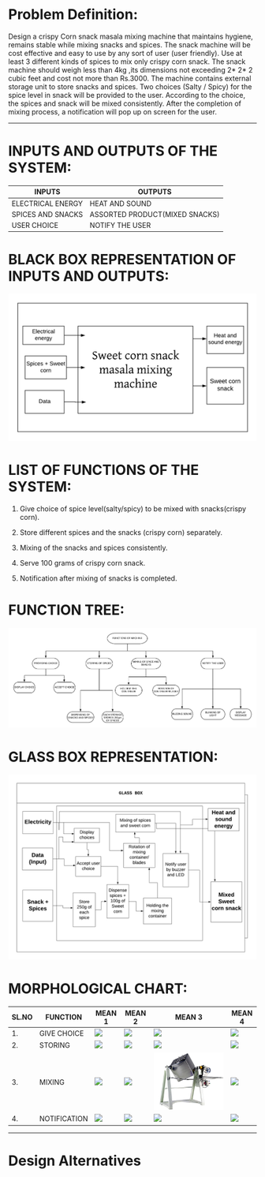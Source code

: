 # Problem Definition:
Design a crispy Corn snack masala mixing machine that maintains hygiene,  remains stable while mixing snacks and spices. The snack machine will be cost effective and easy to use by any sort of user (user friendly). Use at least 3 different kinds of spices to mix only crispy corn snack. The snack machine should weigh less than 4kg ,its dimensions not exceeding 2* 2* 2 cubic feet and cost not more than Rs.3000. The machine contains external storage unit to store snacks and spices. Two choices (Salty / Spicy) for the spice level in snack will be provided to the user. According to the choice, the spices and snack will be mixed consistently. After the completion of mixing process, a notification will pop up on screen for the user.


***

# INPUTS AND OUTPUTS OF THE SYSTEM:



|INPUTS|OUTPUTS|
|--|--|
|ELECTRICAL ENERGY|HEAT AND SOUND|
|SPICES AND SNACKS|ASSORTED PRODUCT(MIXED SNACKS)|
|USER CHOICE|NOTIFY THE USER|



# BLACK BOX REPRESENTATION OF INPUTS AND OUTPUTS:

![](https://github.com/f-division-2019-2020-odd/Repo-03/blob/master/black%20box.png?raw=true)




# LIST OF FUNCTIONS OF THE SYSTEM:

1. Give choice of spice level(salty/spicy) to be mixed with snacks(crispy corn).

2. Store different spices and the snacks (crispy corn) separately.

3. Mixing of the snacks and spices consistently.

4. Serve 100 grams of crispy corn snack.

5. Notification after mixing of snacks is completed.





# FUNCTION TREE:




![](https://github.com/f-division-2019-2020-odd/Repo-03/blob/master/FUNCTION%20CHART%20(1).png?raw=true)








# GLASS BOX REPRESENTATION:
![](https://github.com/f-division-2019-2020-odd/Repo-03/blob/master/GLASS%20BOX.png?raw=true)






# MORPHOLOGICAL CHART:


|SL.NO|FUNCTION|MEAN 1|MEAN 2|MEAN 3|MEAN 4|
|--|--|--|--|--|--|
|1.|GIVE CHOICE|![](https://images-na.ssl-images-amazon.com/images/I/219Hg8lpB5L.jpg)|![](https://shop.siroelettronica.it/277-large_default/tastiera-meccanica-4x4.jpg)|![](https://media.rs-online.com/t_large/F8610270-01.jpg)|![](https://www.wikihow.com/images/thumb/5/5d/Use-Bluetooth-Technology-Step-1-Version-5.jpg/aid1807823-v4-728px-Use-Bluetooth-Technology-Step-1-Version-5.jpg)|
|2.|STORING|![](https://i.pinimg.com/236x/76/58/74/765874e9126c060d2feac954758422d8--woodworking-plans-woodworking-projects.jpg)|![](https://images-na.ssl-images-amazon.com/images/I/61YwpQVRPiL._SX466_.jpg)|![](https://i.ebayimg.com/images/g/UdkAAOSwGkZZcZTY/s-l300.jpg)|![](https://in.all.biz/img/in/catalog/568939.jpeg)|
|3.|MIXING|![](https://www.jfservice.se/pub_images/medium/PSGBAP170PW004QH_1822.jpg)|![](https://images-na.ssl-images-amazon.com/images/I/71B5DPZ%2BcCL._SX466_.jpg)|![](https://github.com/f-division-2019-2020-odd/Repo-03/blob/master/pH_pt_cube.jpg?raw=true) |![](https://heidolph-instruments.com/products/05%20Overhead%20Stirrer/Impeller/image-thumb__1065__teaserType1/Impeller-BR-12-pivoting-blade.png)|
|4.|NOTIFICATION|![](https://smhttp-ssl-80937.nexcesscdn.net/media/catalog/product/cache/b3b166914d87ce343d4dc5ec5117b502/p/i/piezo_trip-4213l_870x630.jpg)|![](https://images-na.ssl-images-amazon.com/images/I/51VXtQcjThL._SX342_.jpg)|![](http://www.alloy-wires.com/photo/pl16549240-high_heat_sensitive_property_bimetallic_strip_metals_bimetal_sheet_for_temperature_sensor.jpg)|![](https://i.ebayimg.com/images/g/CToAAOxygPtSt-nU/s-l300.jpg)|


***

# Design Alternatives



 